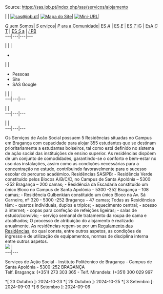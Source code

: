 Source: https://sas.ipb.pt/index.php/sas/servicos/alojamento

| | [![sas@ipb.pt](/templates/sas-template-servicos/images/mail.png)](mailto:sas@ipb.pt?subject=Portal%20SAS "sas@ipb.pt")| [![Mapa do Site](/templates/sas-template-servicos/images/mapa.png)](/index.php/sas-map "Mapa do Site")| [![Mini-URL](/templates/sas-template-servicos/images/miniurl.png)](javascript:;
 "Mini-URL")|  
  
[_Q_ uem Somos](/index.php/sas/quem-somos "Quem Somos")| [ _S_ erviços](/index.php/sas/servicos "Serviços")| [ _P_ ara a Comunidade](/index.php/sas/para-a-comunidade "Para a Comunidade")| [ES _A_](http://www.esa.ipb.pt "Escola Superior Agrária de Bragança") | [ES _E_](http://www.ese.ipb.pt "Escola Superior de Educação de Bragança") | [ES _T_ iG](http://www.estig.ipb.pt "Escola Superior de Tecnologia e Gestão de Bragança") | [EsA _C_ T](http://www.esact.ipb.pt "Escola Superior de Comunicação, Administração e Turismo de Mirandela") | [ES _S_ a](http://www.essa.ipb.pt "Escola Superior de Saúde de Bragança") | [_I_ PB](http://www.ipb.pt "Instituto Politécnico de Bragança")  
---|---|---|---  
  
  

  

  
  
  
  
  
  
  
  
  
  
  
  
  
  
|   | | 

  *   

| | 

  * Pessoas
  * Site
  * SAS Google

| | |   
---|---|---  
  
| |   
---|---|---  
  
| |   
---|---|---  
  
  
Os Serviços de Acão Social possuem 5 Residências situadas no Campus em
Bragança com capacidade para alojar 355 estudantes que se destinam
prioritariamente a estudantes bolseiros, tal como está definido no sistema de
ação social das instituições de ensino superior. As residências dispõem de um
conjunto de comodidades, garantindo-se o conforto e bem-estar no uso das
instalações, assim como as condições necessárias para a concentração no
estudo, contribuindo favoravelmente para o sucesso escolar do percurso
académico. Residências SASIPB: \- Residência Verde constituído pelos Blocos
A/B/C/D, no Campus de Santa Apolónia – 5300 -252 Bragança – 200 camas; \-
Residência da Escadaria constituído um único Bloco no Campus de Santa Apolónia
– 5300 -252 Bragança – 108 camas; \- Residência Gulbenkian constituído um
único Bloco na Av. Sá Carneiro, nº 320 - 5300 -252 Bragança – 47 camas; Todas
as Residências têm: \- quartos individuais, duplos e triplos; \- aquecimento
central; \- acesso à internet; \- copas para confeção de refeições ligeiras;
\- salas de estudo/convívio; \- serviço semanal de tratamento da roupa de cama
e atoalhados; O processo de atribuição do alojamento é realizado anualmente.
As residências regem-se por um [Regulamento das
Residências](https://myconfig.ccom.ipb.pt/files/20230711rfkp.pdf), do qual
consta, entre outros aspetos, as condições de ingresso e de utilização de
equipamentos, normas de disciplina interna entre outros aspetos.  
![](/images/servicos/sas_bolsas.PNG) |   
---|---  
  
Serviços de Ação Social - Instituto Politécnico de Bragança - Campus de Santa
Apolónia - 5300-252 BRAGANÇA  
Telf. Bragança: (+351) 273 303 365 - Telf. Mirandela: (+351) 300 029 997

  *[ 23 Outubro ]: 2024-10-23
  *[ 25 Outubro ]: 2024-10-25
  *[ 3 Setembro ]: 2024-09-03
  *[ 6 Setembro ]: 2024-09-06